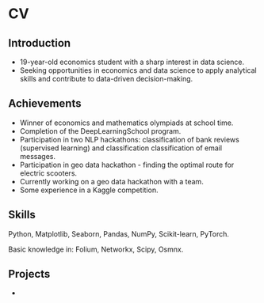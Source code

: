 # CV

## Introduction
- 19-year-old economics student with a sharp interest in data science.
- Seeking opportunities in economics and data science to apply analytical skills and contribute to data-driven decision-making.

## Achievements
- Winner of economics and mathematics olympiads at school time.
- Completion of the DeepLearningSchool program.
- Participation in two NLP hackathons: classification of bank reviews (supervised learning) and classification classification of email messages.
- Participation in geo data hackathon - finding the optimal route for electric scooters.
- Currently working on a geo data hackathon with a team.
- Some experience in a Kaggle competition.

## Skills
Python, Matplotlib, Seaborn, Pandas, NumPy, Scikit-learn, PyTorch.

Basic knowledge in: Folium, Networkx, Scipy, Osmnx.

## Projects
- 
